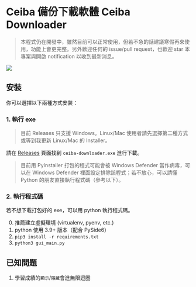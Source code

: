 # Ceiba 備份下載軟體 Ceiba Downloader

> 本程式仍在開發中，雖然目前可以正常使用，但若不急的話建議寒假再來使用，功能上會更完整。另外歡迎任何的 issue/pull request，也歡迎 star 本專案與開啟 notification 以收到最新消息。

![](https://i.imgur.com/z7bqTNs.gif)

## 安裝


你可以選擇以下兩種方式安裝：

### 1. 執行 exe

> 目前 Releases 只支援 Windows。Linux/Mac 使用者請先選擇第二種方式或等到我更新 Linux/Mac 的 Installer。

請在 [Releases](https://github.com/jameshwc/Ceiba-Downloader/releases) 頁面找到 `ceiba-downloader.exe` 進行下載。

> 目前用 PyInstaller 打包的程式可能會被 Windows Defender 當作病毒，可以在 Windows Defender 裡面設定排除該程式；若不放心，可以請懂 Python 的朋友直接執行程式碼（參考以下）。

### 2. 執行程式碼

若不想下載打包好的 exe，可以用 python 執行程式碼。

0. 推薦建立虛擬環境 (virtualenv, pyenv, etc.)
1. python 使用 3.9+ 版本（配合 PySide6）
2. `pip3 install -r requirements.txt`
3. `python3 gui_main.py`

## 已知問題

1. 學習成績的`顯示`/`隱藏`會進無限迴圈